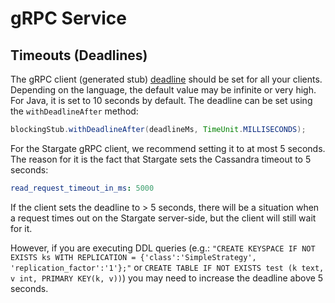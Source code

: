 # gRPC Service

## Timeouts (Deadlines)
The gRPC client (generated stub) [deadline] should be set for all your clients.
Depending on the language, the default value may be infinite or very high. 
For Java, it is set to 10 seconds by default.
The deadline can be set using the `withDeadlineAfter` method:
```java
blockingStub.withDeadlineAfter(deadlineMs, TimeUnit.MILLISECONDS);
```

For the Stargate gRPC client, we recommend setting it to at most 5 seconds.
The reason for it is the fact that Stargate sets the Cassandra timeout to 5 seconds:
```yaml
read_request_timeout_in_ms: 5000 
```
If the client sets the deadline to > 5 seconds, there will be a situation when a request times out on the Stargate server-side, but the client will still wait for it.

However, if you are executing DDL queries (e.g.: `"CREATE KEYSPACE IF NOT EXISTS ks WITH REPLICATION = {'class':'SimpleStrategy', 'replication_factor':'1'};"` or `CREATE TABLE IF NOT EXISTS test (k text, v int, PRIMARY KEY(k, v))`)
you may need to increase the deadline above 5 seconds.

[deadline]: https://grpc.io/blog/deadlines/